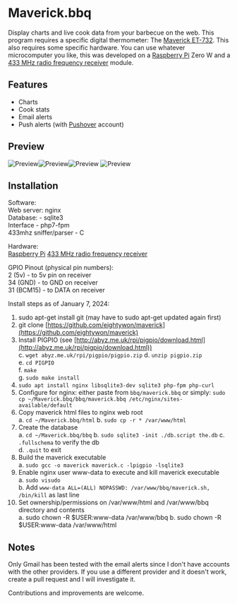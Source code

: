 # Maverick.bbq

Display charts and live cook data from your barbecue on the web. This program requires a specific digital thermometer: The [Maverick ET-732](https://a.co/d/69JztoX). This also requires some specific hardware. You can use whatever microcomputer you like, this was developed on a [Raspberry Pi](https://www.raspberrypi.com/) Zero W and a [433 MHz radio frequency receiver](https://a.co/d/5NI6uH5) module.
## Features

 - Charts
 - Cook stats
 - Email alerts
 - Push alerts (with [Pushover](https://pushover.net) account)

## Preview

![Preview](https://i.imgur.com/ARQeb9k.png)![Preview](https://i.imgur.com/gwGJIyh.png)![Preview](https://i.imgur.com/DwpoN1P.png)
![Preview](https://i.imgur.com/DhPqIZW.png)
## Installation
Software:  
Web server: nginx  
Database: - sqlite3  
Interface - php7-fpm  
433mhz sniffer/parser - C

Hardware:  
[Raspberry Pi](https://www.raspberrypi.com/)
[433 MHz radio frequency receiver](https://a.co/d/5NI6uH5)

GPIO Pinout (physical pin numbers):  
2 (5v) - to 5v pin on receiver  
34 (GND) - to GND on receiver  
31 (BCM15) - to DATA on receiver

Install steps as of January 7, 2024:

1.  sudo apt-get install git (may have to sudo apt-get updated again first)
2.  git clone [https://github.com/eightywon/maverick](https://github.com/eightywon/maverick)
3.  Install PIGPIO (see [http://abyz.me.uk/rpi/pigpio/download.html](http://abyz.me.uk/rpi/pigpio/download.html))  
    c. `wget abyz.me.uk/rpi/pigpio/pigpio.zip`
    d. `unzip pigpio.zip`  
    e. `cd PIGPIO`  
    f. `make`  
    g. `sudo make install`
4.  `sudo apt install nginx libsqlite3-dev sqlite3 php-fpm php-curl`
5.  Configure for nginx: either paste from `bbq/maverick.bbq` or simply: 
`sudo cp ~/Maverick.bbq/bbq/maverick.bbq /etc/nginx/sites-available/default`
7.  Copy maverick html files to nginx web root  
    a. `cd ~/Maverick.bbq/html`
    b. `sudo cp -r * /var/www/html`
8.  Create the database  
    a. `cd ~/Maverick.bbq/bbq`
    b. `sudo sqlite3 -init ./db.script the.db`
    c. `.fullschema` to verify the db  
    d. `.quit` to exit
9.  Build the maverick executable  
    a. `sudo gcc -o maverick maverick.c -lpigpio -lsqlite3`
10.  Enable nginx user www-data to execute and kill maverick executable  
    a. `sudo visudo`  
    b. Add `www-data ALL=(ALL) NOPASSWD: /var/www/bbq/maverick.sh, /bin/kill` as last line
11.  Set ownership/permissions on /var/www/html and /var/www/bbq directory and contents  
    a. sudo chown -R $USER:www-data /var/www/bbq
    b. sudo chown -R $USER:www-data /var/www/html

## Notes
Only Gmail has been tested with the email alerts since I don't have accounts with the other providers. If you use a different provider and it doesn't work, create a pull request and I will investigate it.

Contributions and improvements are welcome.

